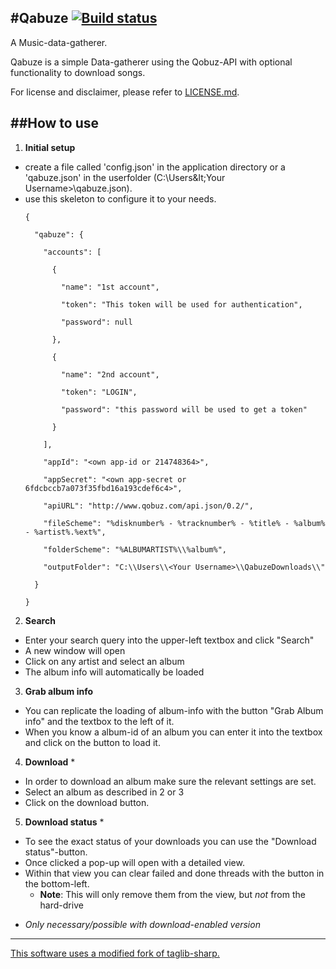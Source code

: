 #**Qabuze** [![Build status](https://ci.appveyor.com/api/projects/status/hmkn8xkhfjydnp96/branch/master)](https://ci.appveyor.com/project/butterkekstorte/qabuze/branch/master)
---

A Music-data-gatherer.

Qabuze is a simple Data-gatherer using the Qobuz-API with optional functionality to download songs.

For license and disclaimer, please refer to [LICENSE.md](https://github.com/butterkekstorte/Qabuze/blob/master/LICENSE.md).

##**How to use**
---

 1. **Initial setup**
  - create a file called 'config.json' in the application directory or a 'qabuze.json' in the userfolder (C:\Users\&lt;Your Username&gt;\qabuze.json).
  - use this skeleton to configure it to your needs.
    <pre><code>{<br/>
      "qabuze": {<br/>
        "accounts": [<br/>
          {<br/>
            "name": "1st account",<br/>
            "token": "This token will be used for authentication",<br/>
            "password": null<br/>
          },<br/>
          {<br/>
            "name": "2nd account",<br/>
            "token": "LOGIN",<br/>
            "password": "this password will be used to get a token"<br/>
          }<br/>
        ],<br/>
        "appId": "&lt;own app-id or 214748364&gt;",<br/>
        "appSecret": "&lt;own app-secret or 6fdcbccb7a073f35fbd16a193cdef6c4&gt;",<br/>
        "apiURL": "http://www.qobuz.com/api.json/0.2/",<br/>
        "fileScheme": "%disknumber% - %tracknumber% - %title% - %album% - %artist%.%ext%",<br/>
        "folderScheme": "%ALBUMARTIST%\\%album%",<br/>
        "outputFolder": "C:\\Users\\&lt;Your Username&gt;\\QabuzeDownloads\\"<br/>
      }<br/>
    }</code></pre>

 2. **Search**
  - Enter your search query into the upper-left textbox and click "Search"
  - A new window will open
  - Click on any artist and select an album
  - The album info will automatically be loaded

 
 3. **Grab album info**
  - You can replicate the loading of album-info with the button "Grab Album info" and the textbox to the left of it.
  - When you know a album-id of an album you can enter it into the textbox and click on the button to load it.

  
 4. **Download** *
  - In order to download an album make sure the relevant settings are set.
  - Select an album as described in 2 or 3
  - Click on the download button.
 

 5. **Download status** *
  - To see the exact status of your downloads you can use the "Download status"-button.
  - Once clicked a pop-up will open with a detailed view.
  - Within that view you can clear failed and done threads with the button in the bottom-left.
     - **Note**: This will only remove them from the view, but *not* from the hard-drive


* *Only necessary/possible with download-enabled version*

---
[This software uses a modified fork of taglib-sharp.](https://github.com/JohnThomson/taglib-sharp/commit/cd3568a94bbd20b2363e68e0e5d242d6dc7c6a3a)